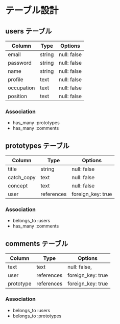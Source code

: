 # テーブル設計

## users テーブル

| Column             | Type   | Options     |
| ------------------ | ------ | ----------- |
| email              | string | null: false |
| password           | string | null: false |
| name               | string | null: false |
| profile            | text   | null: false |
| occupation         | text   | null: false |
| position           | text   | null: false |

### Association
- has_many :prototypes
- has_many :comments

## prototypes テーブル

| Column             | Type       | Options            |
| ------------------ | ---------- | ------------------ |
| title              | string     | null: false        |
| catch_copy         | text       | null: false        |
| concept            | text       | null: false        |
| user               | references | foreign_key: true  |

### Association
- belongs_to :users
- has_many   :comments

## comments テーブル

| Column    | Type       | Options                        |
| --------- | ---------- | ------------------------------ |
| text      | text       | null: false,                   |
| user      | references | foreign_key: true              |
| prototype | references | foreign_key: true              |

### Association
- belongs_to :users
- belongs_to :prototypes